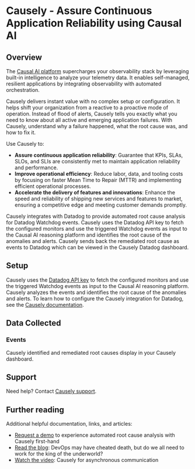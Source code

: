 # Causely - Assure Continuous Application Reliability using Causal AI

## Overview

The [Causal AI platform][1] supercharges your observability stack by leveraging built-in intelligence to analyze your telemetry data. It enables self-managed, resilient applications by integrating observability with automated orchestration.

Causely delivers instant value with no complex setup or configuration. It helps shift your organization from a reactive to a proactive mode of operation. Instead of flood of alerts, Causely tells you exactly what you need to know about all active and emerging application failures. With Causely, understand why a failure happened, what the root cause was, and how to fix it.

Use Causely to:

- **Assure continuous application reliability**: Guarantee that KPIs, SLAs, SLOs, and SLIs are consistently met to maintain application reliability and performance.
- **Improve operational efficiency**: Reduce labor, data, and tooling costs by focusing on faster Mean Time to Repair (MTTR) and implementing efficient operational processes.
- **Accelerate the delivery of features and innovations**: Enhance the speed and reliability of shipping new services and features to market, ensuring a competitive edge and meeting customer demands promptly.

Causely integrates with Datadog to provide automated root cause analysis for Datadog Watchdog events. Causely uses the Datadog API key to fetch the configured monitors and use the triggered Watchdog events as input to the Causal AI reasoning platform and identifies the root cause of the anomalies and alerts. Causely sends back the remediated root cause as events to Datadog which can be viewed in the Causely Datadog dashboard.

## Setup

Causely uses the [Datadog API key][2] to fetch the configured monitors and use the triggered Watchdog events as input to the Causal AI reasoning platform. Causely analyzes the events and identifies the root cause of the anomalies and alerts.  To learn how to configure the Causely integration for Datadog, see the [Causely documentation][4].

## Data Collected

### Events

Causely identified and remediated root causes display in your Causely dashboard.

## Support

Need help? Contact [Causely support](mailto:support@causely.ai).

## Further reading

Additional helpful documentation, links, and articles:
- [Request a demo][5] to experience automated root cause analysis with Causely first-hand
- [Read the blog][6]: DevOps may have cheated death, but do we all need to work for the king of the underworld?
- [Watch the video][7]: Causely for asynchronous communication

[1]: https://www.causely.ai
[2]: /organization-settings/api-keys
[3]: https://docs.datadoghq.com/monitors/
[4]: https://docs.causely.ai/getting-started/overview/
[5]: https://www.causely.ai/try
[6]: https://www.causely.ai/blog/devops-may-have-cheated-death-but-do-we-all-need-to-work-for-the-king-of-the-underworld/
[7]: https://www.causely.ai/blog/causely-for-asynchronous-communication
